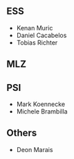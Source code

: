 ## ESS
- Kenan Muric
- Daniel Cacabelos
- Tobias Richter


## MLZ


## PSI
- Mark Koennecke
- Michele Brambilla

## Others
- Deon Marais
